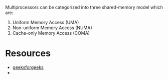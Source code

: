 Multiprocessors can be categorized into three shared-memory model which are:

1. Uniform Memory Access (UMA)
2. Non-uniform Memory Access (NUMA)
3. Cache-only Memory Access (COMA)

# Resources
- [geeksforgeeks](https://www.geeksforgeeks.org/difference-between-uniform-memory-access-uma-and-non-uniform-memory-access-numa/)
- 